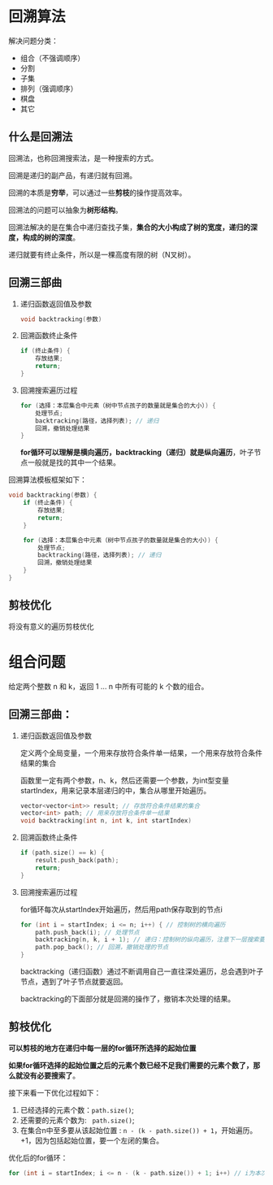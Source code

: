 # 回溯算法

解决问题分类：

- 组合（不强调顺序）
- 分割
- 子集
- 排列（强调顺序）
- 棋盘
- 其它

## 什么是回溯法

回溯法，也称回溯搜索法，是一种搜索的方式。

回溯是递归的副产品，有递归就有回溯。

回溯的本质是**穷举**，可以通过一些**剪枝**的操作提高效率。

回溯法的问题可以抽象为**树形结构**。

回溯法解决的是在集合中递归查找子集，**集合的大小构成了树的宽度，递归的深度，构成的树的深度**。

递归就要有终止条件，所以是一棵高度有限的树（N叉树）。

## 回溯三部曲

1. 递归函数返回值及参数

    ```c++
    void backtracking(参数)
    ```

2. 回溯函数终止条件

    ```c++
    if (终止条件) {
        存放结果;
        return;
    }
    ```

3. 回溯搜索遍历过程

    ```c++
    for (选择：本层集合中元素（树中节点孩子的数量就是集合的大小）) {
        处理节点;
        backtracking(路径，选择列表); // 递归
        回溯，撤销处理结果
    }
    ```

    **for循环可以理解是横向遍历，backtracking（递归）就是纵向遍历**，叶子节点一般就是找的其中一个结果。

回溯算法模板框架如下：

```c++
void backtracking(参数) {
    if (终止条件) {
        存放结果;
        return;
    }

    for (选择：本层集合中元素（树中节点孩子的数量就是集合的大小）) {
        处理节点;
        backtracking(路径，选择列表); // 递归
        回溯，撤销处理结果
    }
}
```

## 剪枝优化

将没有意义的遍历剪枝优化

# 组合问题

给定两个整数 n 和 k，返回 1 ... n 中所有可能的 k 个数的组合。

## 回溯三部曲：

1. 递归函数返回值及参数

    定义两个全局变量，一个用来存放符合条件单一结果，一个用来存放符合条件结果的集合

    函数里一定有两个参数，n、k，然后还需要一个参数，为int型变量startIndex，用来记录本层递归的中，集合从哪里开始遍历。

    ```c++
    vector<vector<int>> result; // 存放符合条件结果的集合
    vector<int> path; // 用来存放符合条件单一结果
    void backtracking(int n, int k, int startIndex) 
    ```

2. 回溯函数终止条件

    ```c++
    if (path.size() == k) {
        result.push_back(path);
        return;
    }
    ```

3. 回溯搜索遍历过程

    for循环每次从startIndex开始遍历，然后用path保存取到的节点i

    ```c++
    for (int i = startIndex; i <= n; i++) { // 控制树的横向遍历
        path.push_back(i); // 处理节点 
        backtracking(n, k, i + 1); // 递归：控制树的纵向遍历，注意下一层搜索要从i+1开始
        path.pop_back(); // 回溯，撤销处理的节点
    }
    ```

    backtracking（递归函数）通过不断调用自己一直往深处遍历，总会遇到叶子节点，遇到了叶子节点就要返回。

    backtracking的下面部分就是回溯的操作了，撤销本次处理的结果。

## 剪枝优化

**可以剪枝的地方在递归中每一层的for循环所选择的起始位置**

**如果for循环选择的起始位置之后的元素个数已经不足我们需要的元素个数了，那么就没有必要搜索了**。

接下来看一下优化过程如下：

1. 已经选择的元素个数：`path.size()`;
2. 还需要的元素个数为: ` path.size()`;
3. 在集合n中至多要从该起始位置 : `n - (k - path.size()) + 1`，开始遍历。+1，因为包括起始位置，要一个左闭的集合。

优化后的for循环：

```c++
for (int i = startIndex; i <= n - (k - path.size()) + 1; i++) // i为本次搜索的起始位置
```


